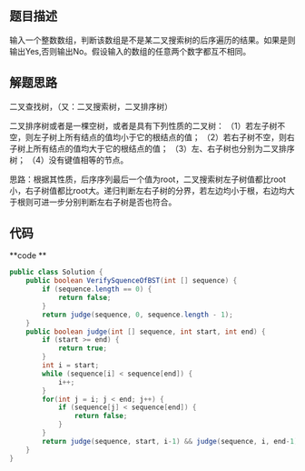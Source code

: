 ## 题目描述

输入一个整数数组，判断该数组是不是某二叉搜索树的后序遍历的结果。如果是则输出Yes,否则输出No。假设输入的数组的任意两个数字都互不相同。

## 解题思路

二叉查找树，（又：二叉搜索树，二叉排序树）

二叉排序树或者是一棵空树，或者是具有下列性质的二叉树：
（1）若左子树不空，则左子树上所有结点的值均小于它的根结点的值；
（2）若右子树不空，则右子树上所有结点的值均大于它的根结点的值；
（3）左、右子树也分别为二叉排序树；
（4）没有键值相等的节点。

思路：根据其性质，后序序列最后一个值为root，二叉搜索树左子树值都比root小，右子树值都比root大。递归判断左右子树的分界，若左边均小于根，右边均大于根则可进一步分别判断左右子树是否也符合。

## 代码

**code **

```java
public class Solution {
    public boolean VerifySquenceOfBST(int [] sequence) {
        if (sequence.length == 0) {
            return false;
        }
        return judge(sequence, 0, sequence.length - 1);
    }
    public boolean judge(int [] sequence, int start, int end) {
        if (start >= end) {
            return true;
        }
        int i = start;
        while (sequence[i] < sequence[end]) {
            i++;
        }
        for(int j = i; j < end; j++) {
            if (sequence[j] < sequence[end]) {
                return false;
            }
        }
        return judge(sequence, start, i-1) && judge(sequence, i, end-1);
    }
}
```


